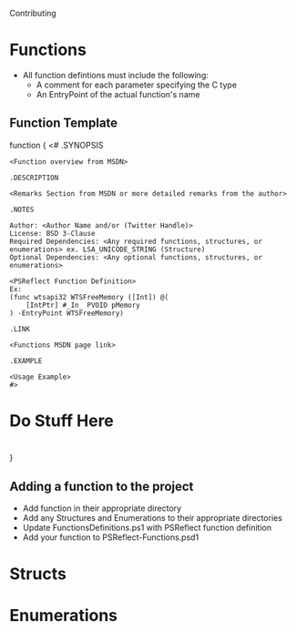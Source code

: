 Contributing

# Functions
- All function defintions must include the following:
    - A comment for each parameter specifying the C type
    - An EntryPoint of the actual function's name

## Function Template
function <API Function Name>
{
    <#
    .SYNOPSIS

    <Function overview from MSDN>

    .DESCRIPTION

    <Remarks Section from MSDN or more detailed remarks from the author>

    .NOTES

    Author: <Author Name and/or (Twitter Handle)>
    License: BSD 3-Clause
    Required Dependencies: <Any required functions, structures, or enumerations> ex. LSA_UNICODE_STRING (Structure)
    Optional Dependencies: <Any optional functions, structures, or enumerations>

    <PSReflect Function Definition>
    Ex:
    (func wtsapi32 WTSFreeMemory ([Int]) @(
        [IntPtr] #_In_ PVOID pMemory
    ) -EntryPoint WTSFreeMemory)
    
    .LINK

    <Functions MSDN page link>

    .EXAMPLE

    <Usage Example>
    #>

   #####
   #
   #  Do Stuff Here
   #
   #####
}

## Adding a function to the project
- Add function in their appropriate directory
- Add any Structures and Enumerations to their appropriate directories
- Update FunctionsDefinitions.ps1 with PSReflect function definition
- Add your function to PSReflect-Functions.psd1

# Structs

# Enumerations
